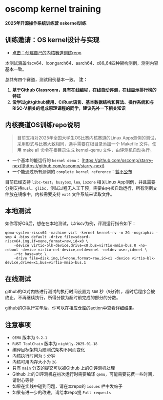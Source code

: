 # oscomp kernel training
**2025年开源操作系统训练营 oskernel训练**

## 训练邀请：OS kernel设计与实现
- [点击：创建自己的内核赛道训练repo](https://classroom.github.com/a/gVahDVzg)

本测试涵盖riscv64、loongarch64、aarch64、x86_64四种架构测例，测例内容基本一致。

总共有四个赛道，测试用例基本一致。
**注：** 
1. **基于Github Classroom，具有在线编程，在线自动评测，在线显示排行榜的特征**
2. **没学过git/github使用、C/Rust语言、基本数据结构和算法、操作系统和与RISC-V相关的组成原理课程的同学，建议先补一下相关知识**

## 内核赛道OS训练repo说明

> 目前支持对2025年全国大学生OS比赛内核赛道的Linux Apps测例的测试，采用形式与比赛大致相同，选手需要在根目录添加一个 Makefile 文件，使用 make all 命令在根目录生成 kernel-qemu 文件，由评测机自动执行。

- 一个基本的能运行的 `kernel demo`： [https://github.com/oscomp/starry-next](https://github.com/oscomp/starry-next)
- 一个能通过所有测例的 `complete kernel reference`：[暂不公布]()

目前已经支持 `libc-test`，`busybox`, `lua`, `iozone` 相关Linux App测例，并且需要分别支持`musl`、`glibc`，测试过程无人工干预，需要由内核自动运行，所有测例文件放在镜像中，内核需要支持 `ext4` 文件系统来读取文件。

## 本地测试

如你写好OS后，想在在本地测试，以riscv为例，评测运行指令如下：

```shell
qemu-system-riscv64 -machine virt -kernel kernel-rv -m 2G -nographic -smp 4 -bios default -drive file=sdcard-riscv64.img,if=none,format=raw,id=x0 \
    -device virtio-blk-device,drive=x0,bus=virtio-mmio-bus.0 -no-reboot -device virtio-net-device,netdev=net -netdev user,id=net \
    -rtc base=utc \
    -drive file=disk.img,if=none,format=raw,id=x1 -device virtio-blk-device,drive=x1,bus=virtio-mmio-bus.1
```

## 在线测试
github的CI对内核进行测试的执行时间设置为 `300` 秒（`5`分钟），超时后程序会被终止，不再继续执行，所得分数为超时前完成的部分的分数。

github的CI执行完毕后，你可以在相应仓库的action中查看详细结果。

## 注意事项
- `QEMU` 版本为 `9.2.1`
- `RUST ToolChain` 版本为 `nightly-2025-01-18`
- 编译目标架构为随测试架构不同而变化
- 内核执行时间为 `5` 分钟
- 内核可用内存大小为 `2G`
- 只有 `main` 分支的提交可以被Github 上的CI评测机处理
- Github 上的CI评测机在初次运行时需要编译 `qemu`，可能需要花费一些时间，请耐心等待
- 如果在实践中碰到问题，请在本repo的 `issues` 栏中发帖子
- 如果有进一步的改进，请给本repo提 `Pull requests`

